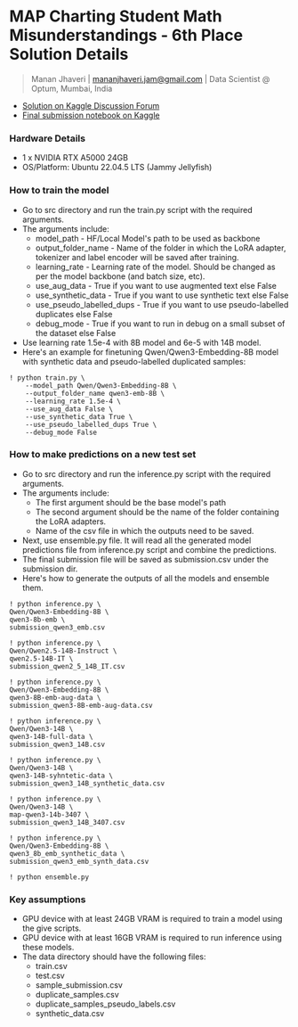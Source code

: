 # MAP Charting Student Math Misunderstandings - 6th Place Solution Details

> Manan Jhaveri | mananjhaveri.jam@gmail.com
| Data Scientist @ Optum, Mumbai, India

* [Solution on Kaggle Discussion Forum](https://www.kaggle.com/competitions/map-charting-student-math-misunderstandings/writeups/mananjhaveri-map-6th-place-solution)
* [Final submission notebook on Kaggle](https://www.kaggle.com/code/mananjhaveri/map-6th-place-solution-qwen-semble-ftw)


### Hardware Details

* 1 x NVIDIA RTX A5000 24GB
* OS/Platform: Ubuntu 22.04.5 LTS (Jammy Jellyfish)


### How to train the model

* Go to src directory and run the train.py script with the required arguments.
* The arguments include:
    * model_path - HF/Local Model's path to be used as backbone
    * output_folder_name - Name of the folder in which the LoRA adapter, tokenizer and label encoder will be saved after training.
    * learning_rate - Learning rate of the model. Should be changed as per the model backbone (and batch size, etc).
    * use_aug_data - True if you want to use augmented text else False
    * use_synthetic_data - True if you want to use synthetic text else False
    * use_pseudo_labelled_dups - True if you want to use pseudo-labelled duplicates else False
    * debug_mode - True if you want to run in debug on a small subset of the dataset else False
* Use learning rate 1.5e-4 with 8B model and 6e-5 with 14B model.
* Here's an example for finetuning Qwen/Qwen3-Embedding-8B model with synthetic data and pseudo-labelled duplicated samples:
```
! python train.py \
    --model_path Qwen/Qwen3-Embedding-8B \
    --output_folder_name qwen3-emb-8B \
    --learning_rate 1.5e-4 \
    --use_aug_data False \
    --use_synthetic_data True \
    --use_pseudo_labelled_dups True \
    --debug_mode False
```

### How to make predictions on a new test set

* Go to src directory and run the inference.py script with the required arguments.
* The arguments include:
    * The first argument should be the base model's path
    * The second argument should be the name of the folder containing the LoRA adapters.
    * Name of the csv file in which the outputs need to be saved.
* Next, use ensemble.py file. It will read all the generated model predictions file from inference.py script and combine the predictions.
* The final submission file will be saved as submission.csv under the submission dir.
* Here's how to generate the outputs of all the models and ensemble them.
```
! python inference.py \
Qwen/Qwen3-Embedding-8B \
qwen3-8b-emb \
submission_qwen3_emb.csv

! python inference.py \
Qwen/Qwen2.5-14B-Instruct \
qwen2.5-14B-IT \
submission_qwen2_5_14B_IT.csv

! python inference.py \
Qwen/Qwen3-Embedding-8B \
qwen3-8B-emb-aug-data \
submission_qwen3-8B-emb-aug-data.csv

! python inference.py \
Qwen/Qwen3-14B \
qwen3-14B-full-data \
submission_qwen3_14B.csv

! python inference.py \
Qwen/Qwen3-14B \
qwen3-14B-syhntetic-data \
submission_qwen3_14B_synthetic_data.csv

! python inference.py \
Qwen/Qwen3-14B \
map-qwen3-14b-3407 \
submission_qwen3_14B_3407.csv

! python inference.py \
Qwen/Qwen3-Embedding-8B \
qwen3_8b_emb_synthetic_data \
submission_qwen3_emb_synth_data.csv

! python ensemble.py
```


### Key assumptions

* GPU device with at least 24GB VRAM is required to train a model using the give scripts.
* GPU device with at least 16GB VRAM is required to run inference using these models.
* The data directory should have the following files:
    * train.csv
    * test.csv
    * sample_submission.csv
    * duplicate_samples.csv
    * duplicate_samples_pseudo_labels.csv
    * synthetic_data.csv